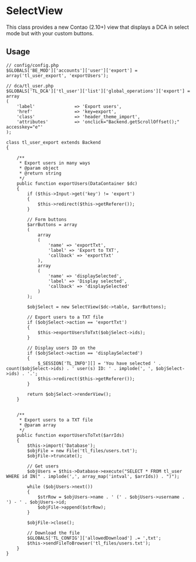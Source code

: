 SelectView
==========

This class provides a new Contao (2.10+) view that displays a DCA in select mode but with your custom buttons.

Usage
-----
	// config/config.php
	$GLOBALS['BE_MOD']['accounts']['user']['export'] = array('tl_user_export', 'exportUsers');

	// dca/tl_user.php
	$GLOBALS['TL_DCA']['tl_user']['list']['global_operations']['export'] = array
	(
		'label'               => 'Export users',
		'href'                => 'key=export',
		'class'               => 'header_theme_import',
		'attributes'          => 'onclick="Backend.getScrollOffset();" accesskey="e"'
	);

	class tl_user_export extends Backend
	{

		/**
		 * Export users in many ways
		 * @param object
		 * @return string
		 */
		public function exportUsers(DataContainer $dc)
		{
			if ($this->Input->get('key') != 'export')
			{
				$this->redirect($this->getReferer());
			}

			// Form buttons
			$arrButtons = array
			(
				array
				(
					'name' => 'exportTxt',
					'label' => 'Export to TXT',
					'callback' => 'exportTxt'
				),
				array
				(
					'name' => 'displaySelected',
					'label' => 'Display selected',
					'callback' => 'displaySelected'
				)
			);

			$objSelect = new SelectView($dc->table, $arrButtons);

			// Export users to a TXT file
			if ($objSelect->action == 'exportTxt')
			{
				$this->exportUsersToTxt($objSelect->ids);
			}

			// Display users ID on the 
			if ($objSelect->action == 'displaySelected')
			{
				$_SESSION['TL_INFO'][] = 'You have selected ' . count($objSelect->ids) . ' user(s) ID: ' . implode(', ', $objSelect->ids) . '.';
				$this->redirect($this->getReferer());
			}

			return $objSelect->renderView();
		}


		/**
		 * Export users to a TXT file
		 * @param array
		 */
		public function exportUsersToTxt($arrIds)
		{
			$this->import('Database');
			$objFile = new File('tl_files/users.txt');
			$objFile->truncate();

			// Get users
			$objUsers = $this->Database->execute("SELECT * FROM tl_user WHERE id IN(" . implode(',', array_map('intval', $arrIds)) . ")");

			while ($objUsers->next())
			{
				$strRow = $objUsers->name . ' (' . $objUsers->username . ') - ' . $objUsers->id;
				$objFile->append($strRow);
			}

			$objFile->close();

			// Download the file
			$GLOBALS['TL_CONFIG']['allowedDownload'] .= ',txt';
			$this->sendFileToBrowser('tl_files/users.txt');
		}
	}
